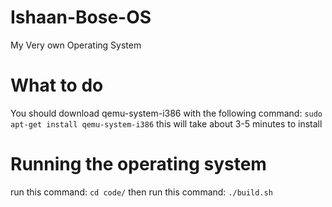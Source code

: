 # Ishaan-Bose-OS
My Very own Operating System

# What to do
You should download qemu-system-i386 with the following command:
```sudo apt-get install qemu-system-i386```
this will take about 3-5 minutes to install

  # Running the operating system
  run this command: ```cd code/``` then run this command:
  ```./build.sh```

